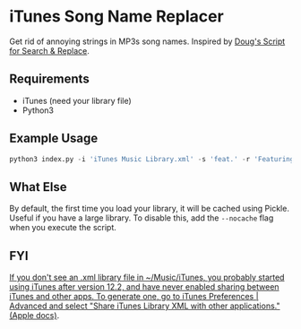 # iTunes Song Name Replacer
Get rid of annoying strings in MP3s song names. Inspired by [Doug's Script for Search & Replace](https://dougscripts.com/itunes/scripts/ss.php?sp=searchreplacetagtext).

## Requirements
- iTunes (need your library file)
- Python3

## Example Usage

```python
python3 index.py -i 'iTunes Music Library.xml' -s 'feat.' -r 'Featuring '
```

## What Else
By default, the first time you load your library, it will be cached using Pickle. Useful if you have a large library. To disable this, add the `--nocache` flag when you execute the script.

## FYI
[If you don't see an .xml library file in ~/Music/iTunes, you probably started using iTunes after version 12.2, and have never enabled sharing between iTunes and other apps. To generate one, go to iTunes Preferences | Advanced and select "Share iTunes Library XML with other applications." (Apple docs)](https://github.com/liamks/libpytunes#libpytunes).
